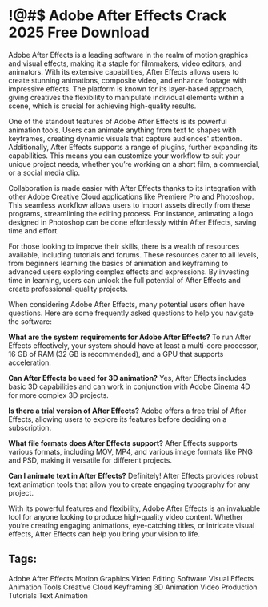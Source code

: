 # !@#$ Adobe After Effects Crack 2025 Free Download 
Adobe After Effects is a leading software in the realm of motion graphics and visual effects, making it a staple for filmmakers, video editors, and animators. With its extensive capabilities, After Effects allows users to create stunning animations, composite video, and enhance footage with impressive effects. The platform is known for its layer-based approach, giving creatives the flexibility to manipulate individual elements within a scene, which is crucial for achieving high-quality results.

One of the standout features of Adobe After Effects is its powerful animation tools. Users can animate anything from text to shapes with keyframes, creating dynamic visuals that capture audiences' attention. Additionally, After Effects supports a range of plugins, further expanding its capabilities. This means you can customize your workflow to suit your unique project needs, whether you’re working on a short film, a commercial, or a social media clip.

Collaboration is made easier with After Effects thanks to its integration with other Adobe Creative Cloud applications like Premiere Pro and Photoshop. This seamless workflow allows users to import assets directly from these programs, streamlining the editing process. For instance, animating a logo designed in Photoshop can be done effortlessly within After Effects, saving time and effort.

For those looking to improve their skills, there is a wealth of resources available, including tutorials and forums. These resources cater to all levels, from beginners learning the basics of animation and keyframing to advanced users exploring complex effects and expressions. By investing time in learning, users can unlock the full potential of After Effects and create professional-quality projects.

When considering Adobe After Effects, many potential users often have questions. Here are some frequently asked questions to help you navigate the software:

**What are the system requirements for Adobe After Effects?** To run After Effects effectively, your system should have at least a multi-core processor, 16 GB of RAM (32 GB is recommended), and a GPU that supports acceleration.

**Can After Effects be used for 3D animation?** Yes, After Effects includes basic 3D capabilities and can work in conjunction with Adobe Cinema 4D for more complex 3D projects.

**Is there a trial version of After Effects?** Adobe offers a free trial of After Effects, allowing users to explore its features before deciding on a subscription.

**What file formats does After Effects support?** After Effects supports various formats, including MOV, MP4, and various image formats like PNG and PSD, making it versatile for different projects.

**Can I animate text in After Effects?** Definitely! After Effects provides robust text animation tools that allow you to create engaging typography for any project.

With its powerful features and flexibility, Adobe After Effects is an invaluable tool for anyone looking to produce high-quality video content. Whether you’re creating engaging animations, eye-catching titles, or intricate visual effects, After Effects can help you bring your vision to life.

## Tags:

Adobe After Effects
Motion Graphics
Video Editing Software
Visual Effects
Animation Tools
Creative Cloud
Keyframing
3D Animation
Video Production
Tutorials
Text Animation


